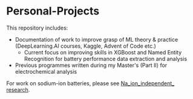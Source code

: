 # Personal-Projects

This repository includes:
* Documentation of work to improve grasp of ML theory & practice (DeepLearning.AI courses, Kaggle, Advent of Code etc.)
     - Current focus on improving skills in XGBoost and Named Entity Recognition for battery performance data extraction and analysis
* Previous programmes written during my Master's (Part II) for electrochemical analysis

For work on sodium-ion batteries, please see [Na_ion_independent_ research](https://github.com/harryfyjiswalker/Na_ion_independent_research).

